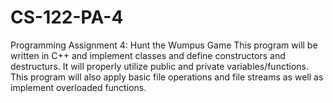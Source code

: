 # CS-122-PA-4
Programming Assignment 4: Hunt the Wumpus Game
This program will be written in C++ and implement classes and define constructors
and destructurs. It will properly utilize public and private variables/functions. This program will
also apply basic file operations and file streams as well as implement overloaded functions.
